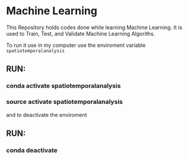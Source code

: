 # Machine Learning

This Repository holds codes done while learning Machine Learning.
It is used to Train, Test, and Validate Machine Learning Algoriths.

To run it use in my computer use the enviroment variable `spatiotemporalanalysis`
## RUN:
### conda activate spatiotemporalanalysis
### source activate spatiotemporalanalysis

and to deactivate the enviroment
## RUN:
### conda deactivate 